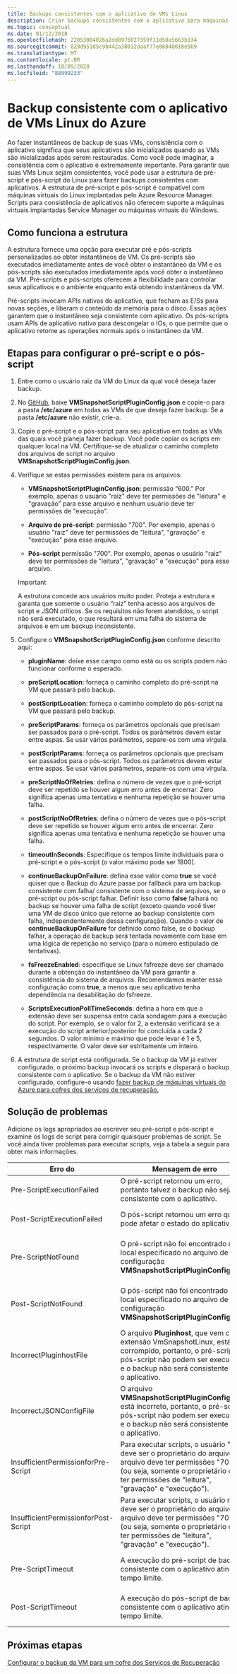 ```yaml
---
title: Backups consistentes com o aplicativo de VMs Linux
description: Criar backups consistentes com o aplicativo para máquinas virtuais do Linux no Azure. Este artigo explica como configurar a estrutura de script para fazer backup de VMs Linux implantadas no Azure. Este artigo também inclui informações de solução de problemas.
ms.topic: conceptual
ms.date: 01/12/2018
ms.openlocfilehash: 22053004026a2dd8976027359f11d50a5663b334
ms.sourcegitcommit: 829d951d5c90442a38012daaf77e86046018e5b9
ms.translationtype: MT
ms.contentlocale: pt-BR
ms.lasthandoff: 10/09/2020
ms.locfileid: "88999233"
---
```

# <a name="application-consistent-backup-of-azure-linux-vms"></a>Backup consistente com o aplicativo de VMs Linux do Azure

Ao fazer instantâneos de backup de suas VMs, consistência com o aplicativo significa que seus aplicativos são inicializados quando as VMs são inicializadas após serem restauradas. Como você pode imaginar, a consistência com o aplicativo é extremamente importante. Para garantir que suas VMs Linux sejam consistentes, você pode usar a estrutura de pré-script e pós-script do Linux para fazer backups consistentes com aplicativos. A estrutura de pré-script e pós-script é compatível com máquinas virtuais do Linux implantadas pelo Azure Resource Manager. Scripts para consistência de aplicativos não oferecem suporte a máquinas virtuais implantadas Service Manager ou máquinas virtuais do Windows.

## <a name="how-the-framework-works"></a>Como funciona a estrutura

A estrutura fornece uma opção para executar pré e pós-scripts personalizados ao obter instantâneos de VM. Os pré-scripts são executados imediatamente antes de você obter o instantâneo da VM e os pós-scripts são executados imediatamente após você obter o instantâneo da VM. Pré-scripts e pós-scripts oferecem a flexibilidade para controlar seus aplicativos e o ambiente enquanto está obtendo instantâneos da VM.

Pré-scripts invocam APIs nativas do aplicativo, que fecham as E/Ss para novas seções, e liberam o conteúdo da memória para o disco. Essas ações garantem que o instantâneo seja consistente com aplicativo. Os pós-scripts usam APIs de aplicativo nativo para descongelar o IOs, o que permite que o aplicativo retome as operações normais após o instantâneo da VM.

## <a name="steps-to-configure-pre-script-and-post-script"></a>Etapas para configurar o pré-script e o pós-script

1. Entre como o usuário raiz da VM do Linux da qual você deseja fazer backup.

2. No [GitHub](https://github.com/MicrosoftAzureBackup/VMSnapshotPluginConfig), baixe **VMSnapshotScriptPluginConfig.json** e copie-o para a pasta **/etc/azure** em todas as VMs de que deseja fazer backup. Se a pasta **/etc/azure** não existir, crie-a.

3. Copie o pré-script e o pós-script para seu aplicativo em todas as VMs das quais você planeja fazer backup. Você pode copiar os scripts em qualquer local na VM. Certifique-se de atualizar o caminho completo dos arquivos de script no arquivo **VMSnapshotScriptPluginConfig.json**.

4. Verifique se estas permissões existem para os arquivos:

   - **VMSnapshotScriptPluginConfig.json**: permissão “600.” Por exemplo, apenas o usuário "raiz" deve ter permissões de "leitura" e "gravação" para esse arquivo e nenhum usuário deve ter permissões de "execução".

   - **Arquivo de pré-script**: permissão "700".  Por exemplo, apenas o usuário "raiz" deve ter permissões de "leitura", "gravação" e "execução" para esse arquivo.

   - **Pós-script** permissão "700". Por exemplo, apenas o usuário "raiz" deve ter permissões de "leitura", "gravação" e "execução" para esse arquivo.

   > [!IMPORTANT]
   > A estrutura concede aos usuários muito poder. Proteja a estrutura e garanta que somente o usuário “raiz” tenha acesso aos arquivos de script e JSON críticos.
   > Se os requisitos não forem atendidos, o script não será executado, o que resultará em uma falha do sistema de arquivos e em um backup inconsistente.
   >

5. Configure o **VMSnapshotScriptPluginConfig.json** conforme descrito aqui:
    - **pluginName**: deixe esse campo como está ou os scripts podem não funcionar conforme o esperado.

    - **preScriptLocation**: forneça o caminho completo do pré-script na VM que passará pelo backup.

    - **postScriptLocation**: forneça o caminho completo do pós-script na VM que passará pelo backup.

    - **preScriptParams**: forneça os parâmetros opcionais que precisam ser passados para o pré-script. Todos os parâmetros devem estar entre aspas. Se usar vários parâmetros, separe-os com uma vírgula.

    - **postScriptParams**: forneça os parâmetros opcionais que precisam ser passados para o pós-script. Todos os parâmetros devem estar entre aspas. Se usar vários parâmetros, separe-os com uma vírgula.

    - **preScriptNoOfRetries**: defina o número de vezes que o pré-script deve ser repetido se houver algum erro antes de encerrar. Zero significa apenas uma tentativa e nenhuma repetição se houver uma falha.

    - **postScriptNoOfRetries**: defina o número de vezes que o pós-script deve ser repetido se houver algum erro antes de encerrar. Zero significa apenas uma tentativa e nenhuma repetição se houver uma falha.

    - **timeoutInSeconds**: Especifique os tempos limite individuais para o pré-script e o pós-script (o valor máximo pode ser 1800).

    - **continueBackupOnFailure**: defina esse valor como **true** se você quiser que o Backup do Azure passe por fallback para um backup consistente com falha/ consistente com o sistema de arquivos, se o pré-script ou pós-script falhar. Definir isso como **false** falhará no backup se houver uma falha de script (exceto quando você tiver uma VM de disco único que retorne ao backup consistente com falha, independentemente dessa configuração). Quando o valor de **continueBackupOnFailure** for definido como false, se o backup falhar, a operação de backup será tentada novamente com base em uma lógica de repetição no serviço (para o número estipulado de tentativas).

    - **fsFreezeEnabled**: especifique se Linux fsfreeze deve ser chamado durante a obtenção do instantâneo da VM para garantir a consistência do sistema de arquivos. Recomendamos manter essa configuração como **true**, a menos que seu aplicativo tenha dependência na desabilitação do fsfreeze.

    - **ScriptsExecutionPollTimeSeconds**: defina a hora em que a extensão deve ser suspensa entre cada sondagem para a execução do script. Por exemplo, se o valor for 2, a extensão verificará se a execução do script anterior/posterior foi concluída a cada 2 segundos. O valor mínimo e máximo que pode levar é 1 e 5, respectivamente. O valor deve ser estritamente um inteiro.

6. A estrutura de script está configurada. Se o backup da VM já estiver configurado, o próximo backup invocará os scripts e disparará o backup consistente com o aplicativo. Se o backup da VM não estiver configurado, configure-o usando [fazer backup de máquinas virtuais do Azure para cofres dos serviços de recuperação.](./backup-azure-vms-first-look-arm.md)

## <a name="troubleshooting"></a>Solução de problemas

Adicione os logs apropriados ao escrever seu pré-script e pós-script e examine os logs de script para corrigir quaisquer problemas de script. Se você ainda tiver problemas para executar scripts, veja a tabela a seguir para obter mais informações.

| Erro do | Mensagem de erro | Ação recomendada |
| ------------------------ | -------------- | ------------------ |
| Pre-ScriptExecutionFailed |O pré-script retornou um erro, portanto talvez o backup não seja consistente com o aplicativo.| Examine os logs de falha do script para corrigir o problema.|  
|Post-ScriptExecutionFailed |O pós-script retornou um erro que pode afetar o estado do aplicativo. |Examine os logs de falha do script para corrigir o problema e verificar o estado do aplicativo. |
| Pre-ScriptNotFound |O pré-script não foi encontrado no local especificado no arquivo de configuração **VMSnapshotScriptPluginConfig.json**. |Verifique se o pré-script está presente no caminho especificado no arquivo de configuração para garantir o backup consistente com o aplicativo.|
| Post-ScriptNotFound |O pós-script não foi encontrado no local especificado no arquivo de configuração **VMSnapshotScriptPluginConfig.json**. |Verifique se o pós-script está presente no caminho especificado no arquivo de configuração para garantir o backup consistente com o aplicativo.|
| IncorrectPluginhostFile |O arquivo **Pluginhost**, que vem com a extensão VmSnapshotLinux, está corrompido, portanto, o pré-script e o pós-script não podem ser executados e o backup não será consistente com o aplicativo.| Desinstale a extensão **VmSnapshotLinux** e ela será automaticamente instalada novamente com o próximo backup para corrigir o problema. |
| IncorrectJSONConfigFile | O arquivo **VMSnapshotScriptPluginConfig.json** está incorreto, portanto, o pré-script e pós-script não podem ser executados e o backup não será consistente com o aplicativo. | Baixe a cópia do [GitHub](https://github.com/MicrosoftAzureBackup/VMSnapshotPluginConfig) e configure-a novamente. |
| InsufficientPermissionforPre-Script | Para executar scripts, o usuário "raiz" deve ser o proprietário do arquivo e o arquivo deve ter permissões "700" (ou seja, somente o proprietário deve ter permissões de "leitura", "gravação" e "execução"). | Verifique se o usuário "raiz" é o "proprietário" do arquivo de script e se somente o "proprietário" tem permissões de "leitura", "gravação" e "execução". |
| InsufficientPermissionforPost-Script | Para executar scripts, o usuário raiz deve ser o proprietário do arquivo e o arquivo deve ter permissões "700" (ou seja, somente o proprietário deve ter permissões de "leitura", "gravação" e "execução"). | Verifique se o usuário "raiz" é o "proprietário" do arquivo de script e se somente o "proprietário" tem permissões de "leitura", "gravação" e "execução". |
| Pre-ScriptTimeout | A execução do pré-script de backup consistente com o aplicativo atingiu o tempo limite. | Verifique o script e aumente o tempo limite no arquivo **VMSnapshotScriptPluginConfig.json** que está localizado em **/etc/azure**. |
| Post-ScriptTimeout | A execução do pós-script de backup consistente com o aplicativo atingiu o tempo limite. | Verifique o script e aumente o tempo limite no arquivo **VMSnapshotScriptPluginConfig.json** que está localizado em **/etc/azure**. |

## <a name="next-steps"></a>Próximas etapas

[Configurar o backup da VM para um cofre dos Serviços de Recuperação](./backup-azure-vms-first-look-arm.md)
